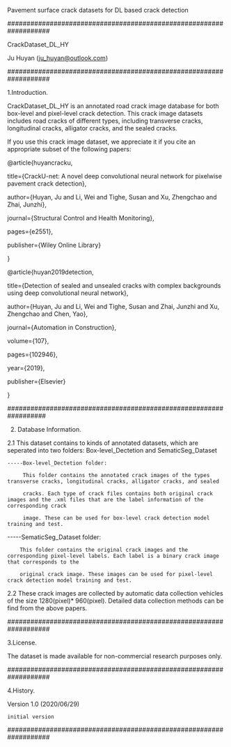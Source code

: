 Pavement surface crack datasets for DL based crack detection

###################################################################

CrackDataset_DL_HY

Ju Huyan (ju_huyan@outlook.com)

###################################################################

1.Introduction.

CrackDataset_DL_HY is an annotated road crack image database for both box-level and pixel-level crack detection. This crack image datasets includes road cracks of different types, including transverse cracks, longitudinal cracks, alligator cracks, and the sealed cracks.

If you use this crack image dataset, we appreciate it if you cite an appropriate subset of the following papers:

@article{huyancracku,

  title={CrackU-net: A novel deep convolutional neural network for pixelwise pavement crack detection},

  author={Huyan, Ju and Li, Wei and Tighe, Susan and Xu, Zhengchao and Zhai, Junzhi},

  journal={Structural Control and Health Monitoring},

  pages={e2551},

  publisher={Wiley Online Library}

}

@article{huyan2019detection,

  title={Detection of sealed and unsealed cracks with complex backgrounds using deep convolutional neural network},

  author={Huyan, Ju and Li, Wei and Tighe, Susan and Zhai, Junzhi and Xu, Zhengchao and Chen, Yao},

  journal={Automation in Construction},

  volume={107},

  pages={102946},

  year={2019},

  publisher={Elsevier}

}

##################################################################

2. Database Information.

2.1 This dataset contains to kinds of annotated datasets, which are seperated into two folders: Box-level_Dectetion and SematicSeg_Dataset

    -----Box-level_Dectetion folder:

         This folder contains the annotated crack images of the types transverse cracks, longitudinal cracks, alligator cracks, and sealed   

         cracks. Each type of crack files contains both original crack images and the .xml files that are the label information of the corresponding crack

         image. These can be used for box-level crack detection model training and test.

   -----SematicSeg_Dataset folder:

        This folder contains the original crack images and the corresponding pixel-level labels. Each label is a binary crack image that corresponds to the

        original crack image. These images can be used for pixel-level crack detection model training and test.

  2.2 These crack images are collected by automatic data collection vehicles of the size 1280(pixel)* 960(pixel). Detailed data collection methods can be find from the above papers.

###################################################################

3.License.

The dataset is made available for non-commercial research purposes only.

###################################################################

4.History.

Version 1.0 (2020/06/29)

    initial version

###################################################################
